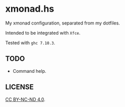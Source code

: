 # xmonad.hs

My xmonad configuration, separated from my dotfiles.

Intended to be integrated with `Xfce`.

Tested with `ghc 7.10.3`.

## TODO

* Command help.

## LICENSE

[CC BY-NC-ND 4.0](https://creativecommons.org/licenses/by-nc-nd/4.0/).
